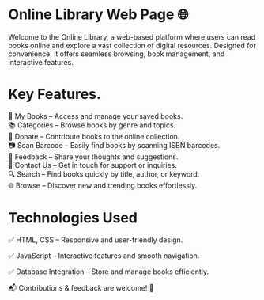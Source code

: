 # Online Library Web Page 🌐
Welcome to the Online Library, a web-based platform where users can read books online and explore a vast collection of digital resources. Designed for convenience, it offers seamless browsing, book management, and interactive features.
# Key Features.    
📖 My Books – Access and manage your saved books.    
📚 Categories – Browse books by genre and topics.    
🎁 Donate – Contribute books to the online collection.       
📷 Scan Barcode – Easily find books by scanning ISBN barcodes.       
💬 Feedback – Share your thoughts and suggestions.             
📩 Contact Us – Get in touch for support or inquiries.             
🔍 Search – Find books quickly by title, author, or keyword.         
🌐 Browse – Discover new and trending books effortlessly.       
# Technologies Used
✅ HTML, CSS – Responsive and user-friendly design. 

✅ JavaScript – Interactive features and smooth navigation. 

✅ Database Integration – Store and manage books efficiently.

📬 Contributions & feedback are welcome! 🚀
